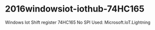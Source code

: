 # 2016windowsiot-iothub-74HC165
Windows Iot Shift register 74HC165
No SPI
Used: Microsoft.IoT.Lightning